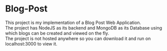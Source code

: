 # Blog-Post

This project is my implementation of a Blog Post Web Application.<br />
The project has NodeJS as its backend and MongoDB as its Database using which blogs can be created and viewed on the fly.<br />
The project is not hosted anywhere so you can download it and run on localhost:3000 to view it.<br />
